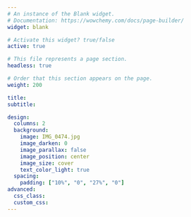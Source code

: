 ```yaml
---
# An instance of the Blank widget.
# Documentation: https://wowchemy.com/docs/page-builder/
widget: blank

# Activate this widget? true/false
active: true

# This file represents a page section.
headless: true

# Order that this section appears on the page.
weight: 200

title:  
subtitle:

design:
  columns: 2
  background:
    image: IMG_0474.jpg
    image_darken: 0
    image_parallax: false
    image_position: center
    image_size: cover 
    text_color_light: true
  spacing:
    padding: ["10%", "0", "27%", "0"]
advanced:
  css_class: 
  custom_css:
---
```


